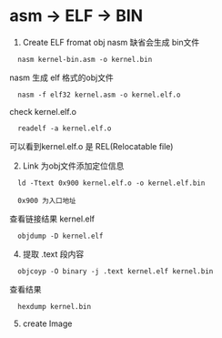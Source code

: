 # asm -> ELF -> BIN


1. Create ELF fromat obj
nasm 缺省会生成 bin文件
```
  nasm kernel-bin.asm -o kernel.bin 
```

nasm 生成 elf 格式的obj文件
```
  nasm -f elf32 kernel.asm -o kernel.elf.o
```

check kernel.elf.o
```
  readelf -a kernel.elf.o
```
可以看到kernel.elf.o 是 REL(Relocatable file)

2. Link
为obj文件添加定位信息
```
  ld -Ttext 0x900 kernel.elf.o -o kernel.elf.bin

  0x900 为入口地址
```

查看链接结果 kernel.elf
```
  objdump -D kernel.elf
```

4. 提取 .text 段内容

```
  objcoyp -O binary -j .text kernel.elf kernel.bin 
```

查看结果 
```
  hexdump kernel.bin
```


5. create Image
